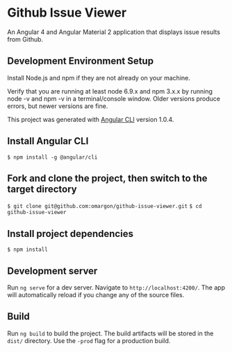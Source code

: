 # Github Issue Viewer

An Angular 4 and Angular Material 2 application that displays issue results from Github.

## Development Environment Setup

Install Node.js and npm if they are not already on your machine.

Verify that you are running at least node 6.9.x and npm 3.x.x by running node -v and npm -v in a terminal/console window. Older versions produce errors, but newer versions are fine.

This project was generated with [Angular CLI](https://github.com/angular/angular-cli) version 1.0.4.

## Install Angular CLI

`$ npm install -g @angular/cli`

## Fork and clone the project, then switch to the target directory

`$ git clone git@github.com:omargon/github-issue-viewer.git`
`$ cd github-issue-viewer`

## Install project dependencies

`$ npm install`

## Development server

Run `ng serve` for a dev server. Navigate to `http://localhost:4200/`. The app will automatically reload if you change any of the source files.

## Build

Run `ng build` to build the project. The build artifacts will be stored in the `dist/` directory. Use the `-prod` flag for a production build.
